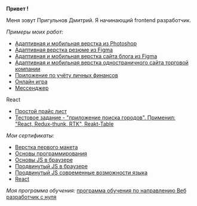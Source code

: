 __Привет !__

Меня зовут Пригульнов Дмитрий.
Я начинающий frontend разработчик.

_Примеры моих работ:_
- [Адаптивная и мобильная верстка из Photoshop](https://github.com/LLStudent83/adaptive-layout/ "Практиковался с HTML и CSS")
- [Адаптивная верстка резюме из Figma](https://llstudent83.github.io/business_card_1/)
- [Адаптивная и мобильная верстка сайта блога из Figma](https://llstudent83.github.io/website-about-John/index.html)
- [Адаптивная и мобильная верстка одностраничного сайта торговой компании](https://llstudent83.github.io/PKF-Gvozd/)
- [Приложение по учёту личных финансов](https://github.com/LLStudent83/bhj-diploma/ "Основы JS в браузере")
- [Онлайн игра](https://github.com/LLStudent83/js-advanced-diplom/ "Продвинутый JS")
- [Мессенджер](https://github.com/LLStudent83/AHJ_diplom_messenger/ "Продвинутый JS в браузере")

React
- [Простой прайс лист](https://github.com/LLStudent83/redux-fetch-router-thunk/ "React, React-router v6, Redux-thunk, RTK")
- [Тестовое задание - "приложение поиска городов". Применил: "React, Redux-thunk, RTK", Reakt-Table](https://llstudent83.github.io/city_search/ "React, Redux-thunk, RTK")

_Мои сертификаты:_
- [Верстка первого макета](https://github.com/LLStudent83/LLStudent83/blob/main/certificates/сертификат%20первый%20макет.pdf)
- [Основы программирования](https://github.com/LLStudent83/LLStudent83/blob/main/certificates/Сертификат%20основы%20программирования.pdf)
- [Основы JS в браузере](https://github.com/LLStudent83/LLStudent83/blob/main/certificates/Сертификат%20основы%20JS%20в%20браузере.pdf)
- [Продвинутый JS в браузере](https://github.com/LLStudent83/LLStudent83/blob/main/certificates/Сертификат%20продвинутый%20JS%20в%20браузере.pdf)
- [Продвинутый JS современные возможности языка](https://github.com/LLStudent83/LLStudent83/blob/main/certificates/Сертификат%20продвинутый%20JS%20современные%20возможности%20языка.pdf)
- [React](https://github.com/LLStudent83/LLStudent83/blob/main/certificates/Сертификат%20React.pdf/)

_Моя программа обучения:_
[программа обучения по направлению Веб разработчик с нуля](https://netology.ru/programs/web-developer#/modul_1)
